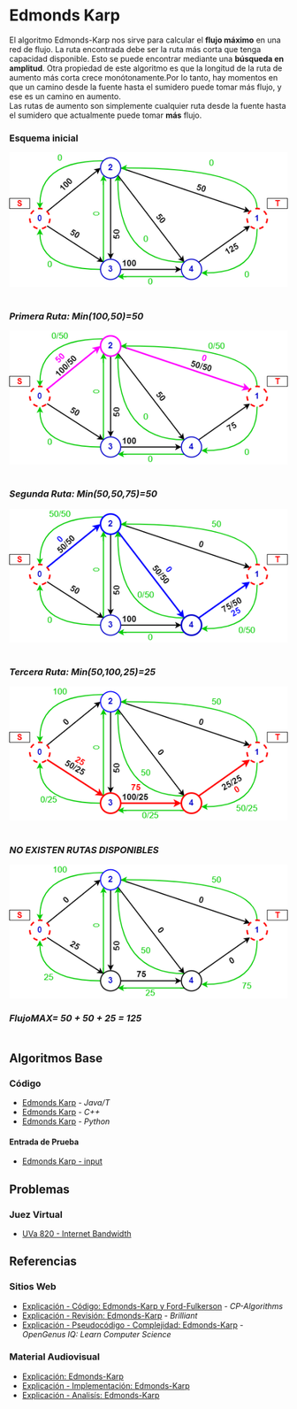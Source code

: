 # Edmonds Karp 

El algoritmo Edmonds-Karp nos sirve para calcular el **flujo máximo** en una red de flujo. La ruta encontrada debe ser la ruta más corta que tenga capacidad disponible. Esto se puede encontrar mediante una **búsqueda en amplitud**. Otra propiedad de este algoritmo es que la longitud de la ruta de aumento más corta crece monótonamente.Por lo tanto, hay momentos en que un camino desde la fuente hasta el sumidero puede tomar más flujo, y ese es un camino en aumento.<br/>
Las rutas de aumento son simplemente cualquier ruta desde la fuente hasta el sumidero que actualmente puede tomar **más** flujo. 
<br/>

### Esquema inicial<br/>
![Unsolved Problem](https://github.com/AleS900/prueba/blob/master/assets/EK1.png)<br/><br/>
### _Primera Ruta:    **Min(100,50)=50**_<br/>
![Problem Solution Step 1](https://github.com/AleS900/prueba/blob/master/assets/EK2.png)<br/><br/>
### _Segunda Ruta:    **Min(50,50,75)=50**_<br/>
![Problem Solution Step 1](https://github.com/AleS900/prueba/blob/master/assets/EK3%20(1).png)<br/><br/>
### _Tercera Ruta:    **Min(50,100,25)=25**_<br/>
![Problem Solution Step 1](https://github.com/AleS900/prueba/blob/master/assets/EK4.png)<br/><br/>
### _**NO EXISTEN RUTAS DISPONIBLES**_<br/>
![Problem Solution Step 1](https://github.com/AleS900/prueba/blob/master/assets/EKF.png)
### _**FlujoMAX= 50 + 50 + 25 = 125**_<br/><br/>

## Algoritmos Base
### Código
-  [Edmonds Karp](https://github.com/PaulLandaeta/algoritmica2/blob/master/contenido/Teoria%20de%20Grafos/Edmonds_Karp/EdmondsKarp.java) - _Java/T_
-  [Edmonds Karp](https://github.com/PaulLandaeta/algoritmica2/blob/master/contenido/Teoria%20de%20Grafos/Edmonds_Karp/edmonds_karp.cpp) - _C++_
-  [Edmonds Karp](https://github.com/PaulLandaeta/algoritmica2/blob/master/contenido/Teoria%20de%20Grafos/Edmonds_Karp/edmonds_karp) - _Python_

#### Entrada de Prueba
-  [Edmonds Karp - input](https://github.com/PaulLandaeta/algoritmica2/blob/master/contenido/Teoria%20de%20Grafos/Edmonds_Karp/in.txt)

## Problemas
### Juez Virtual
-  [UVa 820 - Internet Bandwidth](https://onlinejudge.org/index.php?option=onlinejudge&Itemid=8&page=show_problem&problem=761)

## Referencias
### Sitios Web 
-  [Explicación - Código: Edmonds-Karp y Ford-Fulkerson](https://cp-algorithms.com/graph/edmonds_karp.html) - _CP-Algorithms_
-  [Explicación - Revisión: Edmonds-Karp](https://brilliant.org/wiki/edmonds-karp-algorithm/) - _Brilliant_
-  [Explicación - Pseudocódigo - Complejidad: Edmonds-Karp](https://iq.opengenus.org/edmonds-karp-algorithm-for-maximum-flow/) - _OpenGenus IQ: Learn Computer Science_
### Material Audiovisual
-  [Explicación: Edmonds-Karp](https://www.youtube.com/watch?v=RppuJYwlcI8)
-  [Explicación - Implementación: Edmonds-Karp](https://www.youtube.com/watch?v=GiN3jRdgxU4)
-  [Explicación - Analisís: Edmonds-Karp](https://www.youtube.com/watch?v=FlIB73vSl4s)
